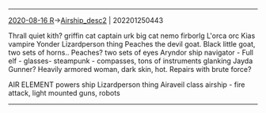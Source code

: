 ---
---

***
[2020-08-16 R](../../sessions/notes_brian/2020-08-16%20R.md)->[Airship_desc2](Insights/Attach/Airship_desc2.md) | 202201250443

Thrall 
quiet kith?
griffin 
cat captain
urk 
big cat
nemo 
firborlg
L'orca 
orc
Kias 
vampire
Yonder 
Lizardperson thing
Peaches 
the devil goat. Black little goat, two sets of horns.. Peaches? two sets of eyes
Aryndor 
ship navigator - Full elf - glasses-  steampunk - compasses, tons of instruments glanking
Jayda 
Gunner? Heavily armored woman, dark skin, hot. Repairs with brute force?

AIR ELEMENT powers ship
Lizardperson thing
Airaveil class airship - fire attack, light mounted guns, robots

***
